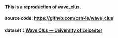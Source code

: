 #### This is a reproduction of wave_clus.

#### source code: https://github.com/csn-le/wave_clus

#### dataset：[Wave Clus — University of Leicester](https://www2.le.ac.uk/centres/csn/software/wave-clus)